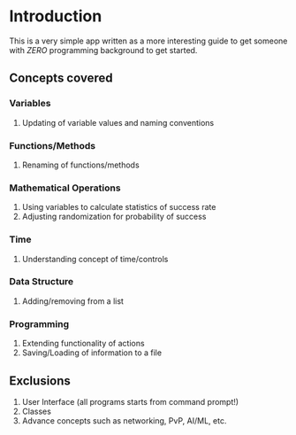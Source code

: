 # Introduction
This is a very simple app written as a more interesting guide to get someone with *ZERO* programming background to get started.

## Concepts covered
### Variables
1. Updating of variable values and naming conventions

### Functions/Methods
1. Renaming of functions/methods

### Mathematical Operations
1. Using variables to calculate statistics of success rate
1. Adjusting randomization for probability of success

### Time
1. Understanding concept of time/controls

### Data Structure
1. Adding/removing from a list

### Programming
1. Extending functionality of actions
1. Saving/Loading of information to a file

## Exclusions

1. User Interface (all programs starts from command prompt!)
1. Classes
1. Advance concepts such as networking, PvP, AI/ML, etc.